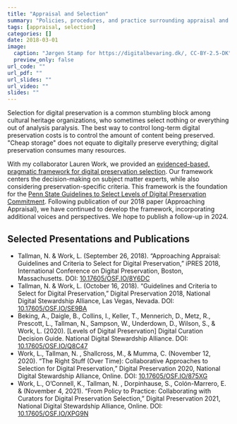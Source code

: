 ```yaml
---
title: "Appraisal and Selection"
summary: "Policies, procedures, and practice surrounding appraisal and selection for digital preservation."
tags: [appraisal, selection]
categories: []
date: 2018-03-01
image:
  caption: "Jørgen Stamp for https://digitalbevaring.dk/, CC-BY-2.5-DK"
  preview_only: false
url_code: ""
url_pdf: ""
url_slides: ""
url_video: ""
slides: ""
---
```

Selection for digital preservation is a common stumbling block among cultural heritage organizations, who sometimes select nothing or everything out of analysis paralysis. The best way to control long-term digital preservation costs is to control the amount of content being preserved. "Cheap storage" does not equate to digitally preserve everything; digital preservation consumes many resources.

With my collaborator Lauren Work, we provided an [evidenced-based, pragmatic framework for digital preservation selection](/publications/tallman-2018-approaching/). Our framework centers the decision-making on subject matter experts, while also considering preservation-specific criteria. This framework is the foundation for the [Penn State Guidelines to Select Levels of Digital Preservation Commitment](https://pennstateoffice365-my.sharepoint.com/:b:/g/personal/ntt7_psu_edu/EaO9oRDF36NDqi9pqEvqteYBt6Gx5nUj5psWr7VcqDlnTQ?e=Hj7Iui). Following publication of our 2018 paper (Approaching Appraisal), we have continued to develop the framework, incorporating additional voices and perspectives. We hope to publish a follow-up in 2024.

## Selected Presentations and Publications
  * Tallman, N. & Work, L. (September 26, 2018). “Approaching Appraisal: Guidelines and Criteria to Select for Digital Preservation,” iPRES 2018, International Conference on Digital Preservation, Boston, Massachusetts. DOI: [10.17605/OSF.IO/8Y6DC](https://doi.org/10.17605/OSF.IO/8Y6DC)
  * Tallman, N. & Work, L. (October 16, 2018). “Guidelines and Criteria to Select for Digital Preservation,” Digital Preservation 2018, National Digital Stewardship Alliance, Las Vegas, Nevada. DOI: [10.17605/OSF.IO/SE9BA](https://doi.org/10.17605/OSF.IO/SE9BA)
  * Beking, A., Daigle, B., Collins, I., Keller, T., Mennerich, D., Metz, R., Prescott, L., Tallman, N., Sampson, W., Underdown, D., Wilson, S., & Work, L. (2020). [Levels of Digital Preservation] Digital Curation Decision Guide. National Digital Stewardship Alliance. DOI: [10.17605/OSF.IO/Q8C47](https://doi.org/10.17605/OSF.IO/Q8C47)
  * Work, L., Tallman, N. , Shallcross, M., & Mumma, C. (November 12, 2020). “The Right Stuff (Over Time): Collaborative Approaches to Selection for Digital Preservation,” Digital Preservation 2020, National Digital Stewardship Alliance, Online. DOI: [10.17605/OSF.IO/875XG](https://doi.org/10.17605/OSF.IO/875XG)
  * Work, L., O’Connell, K., Tallman, N. , Dorpinhause, S., Colón-Marrero, E. & (November 4, 2021). “From Policy to Practice: Collaborating with Curators for Digital Preservation Selection,” Digital Preservation 2021, National Digital Stewardship Alliance, Online. DOI: [10.17605/OSF.IO/XPG9N](https://doi.org/10.17605/OSF.IO/XPG9N)